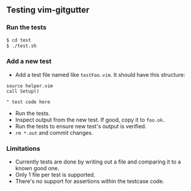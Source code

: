 ## Testing vim-gitgutter

### Run the tests

```sh
$ cd test
$ ./test.sh
```

### Add a new test

- Add a test file named like `testFoo.vim`.  It should have this structure:

```viml
source helper.vim
call Setup()

" test code here
```

- Run the tests.
- Inspect output from the new test.  If good, copy it to `foo.ok`.
- Run the tests to ensure new test's output is verified.
- `rm *.out` and commit changes.

### Limitations

- Currently tests are done by writing out a file and comparing it to a known good one.
- Only 1 file per test is supported.
- There's no support for assertions within the testcase code.

